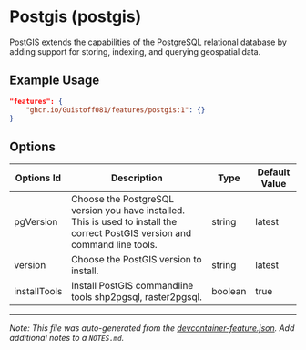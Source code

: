 
# Postgis (postgis)

PostGIS extends the capabilities of the PostgreSQL relational database by adding support for storing, indexing, and querying geospatial data.

## Example Usage

```json
"features": {
    "ghcr.io/Guistoff081/features/postgis:1": {}
}
```

## Options

| Options Id | Description | Type | Default Value |
|-----|-----|-----|-----|
| pgVersion | Choose the PostgreSQL version you have installed. This is used to install the correct PostGIS version and command line tools. | string | latest |
| version | Choose the PostGIS version to install.  | string | latest |
| installTools | Install PostGIS commandline tools shp2pgsql, raster2pgsql. | boolean | true |



---

_Note: This file was auto-generated from the [devcontainer-feature.json](https://github.com/Guistoff081/features/blob/main/src/postgis/devcontainer-feature.json).  Add additional notes to a `NOTES.md`._
